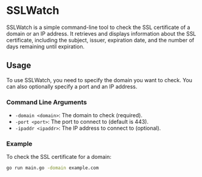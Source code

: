 # SSLWatch

SSLWatch is a simple command-line tool to check the SSL certificate of a domain or an IP address. It retrieves and displays information about the SSL certificate, including the subject, issuer, expiration date, and the number of days remaining until expiration.

## Usage

To use SSLWatch, you need to specify the domain you want to check. You can also optionally specify a port and an IP address.

### Command Line Arguments

- `-domain <domain>`: The domain to check (required).
- `-port <port>`: The port to connect to (default is 443).
- `-ipaddr <ipaddr>`: The IP address to connect to (optional).

### Example

To check the SSL certificate for a domain:

```bash
go run main.go -domain example.com
